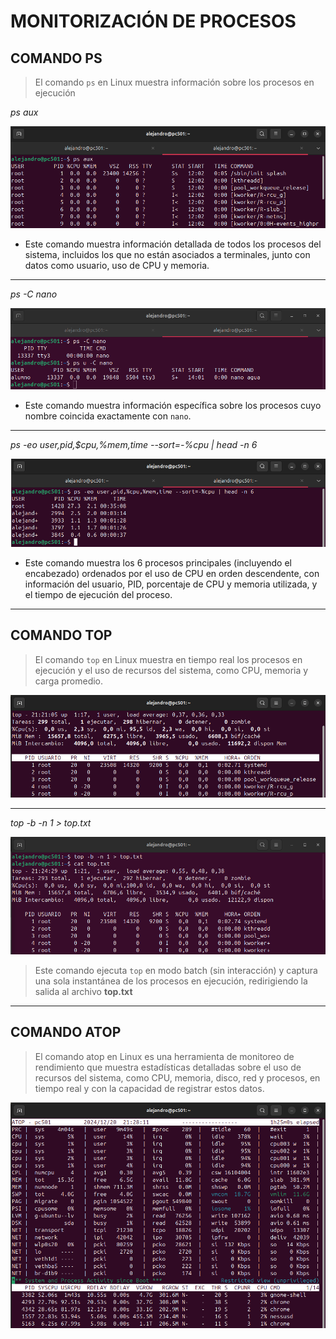 # MONITORIZACIÓN DE PROCESOS

## COMANDO PS

> El comando `ps` en Linux muestra información sobre los procesos en ejecución

*ps aux*

![COMANDO ps aux](img/psaux.png)

- Este comando muestra información detallada de todos los procesos del sistema, incluidos los que no están asociados a terminales, junto con datos como usuario, uso de CPU y memoria.

---

*ps -C nano*

![COMAND ps -C](img/psCnano.png)

- Este comando muestra información específica sobre los procesos cuyo nombre coincida exactamente con `nano`.

---

*ps -eo user,pid,$cpu,%mem,time --sort=-%cpu | head -n 6*

![COMANDO ps -eo](img/pseo.png)

- Este comando muestra los 6 procesos principales (incluyendo el encabezado) ordenados por el uso de CPU en orden descendente, con información del usuario, PID, porcentaje de CPU y memoria utilizada, y el tiempo de ejecución del proceso.

---

## COMANDO TOP

> El comando `top` en Linux muestra en tiempo real los procesos en ejecución y el uso de recursos del sistema, como CPU, memoria y carga promedio.

![COMANDO top](img/top.png)

---

*top -b -n 1 > top.txt*

![COMANDO top -b -n 1 > top.txt](img/topbn.png)

> Este comando ejecuta `top` en modo batch (sin interacción) y captura una sola instantánea de los procesos en ejecución, redirigiendo la salida al archivo **top.txt**

---

## COMANDO ATOP

> El comando atop en Linux es una herramienta de monitoreo de rendimiento que muestra estadísticas detalladas sobre el uso de recursos del sistema, como CPU, memoria, disco, red y procesos, en tiempo real y con la capacidad de registrar estos datos.

![COMANDO atop](img/atop.png)
